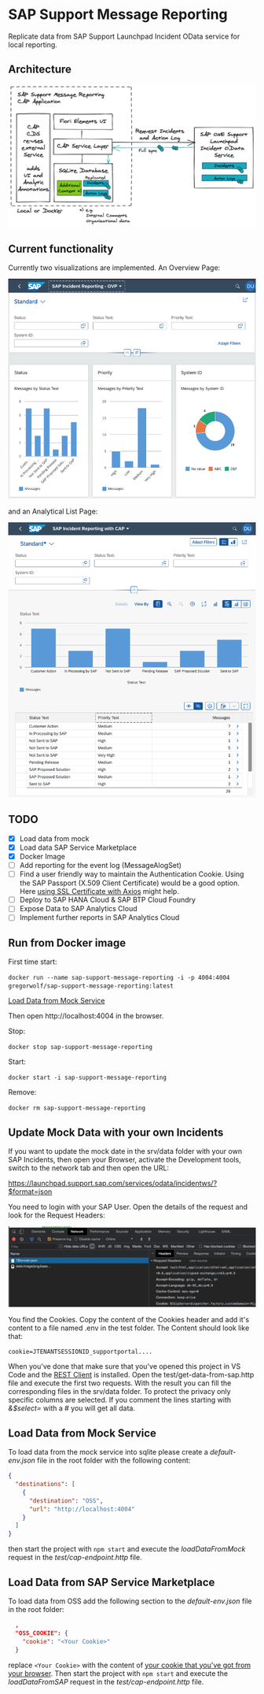 # SAP Support Message Reporting

Replicate data from SAP Support Launchpad Incident OData service for local reporting.
## Architecture

![Architecture](assets/Architecture.png)

## Current functionality

Currently two visualizations are implemented. An Overview Page:

![Overview Page](assets/OVP.png)

and an Analytical List Page:

![Analytical List Page](assets/ALP.png)

## TODO

- [x] Load data from mock
- [x] Load data SAP Service Marketplace
- [x] Docker Image
- [ ] Add reporting for the event log (MessageAlogSet)
- [ ] Find a user friendly way to maintain the Authentication Cookie. Using the SAP Passport (X.509 Client Certificate) would be a good option. Here [using SSL Certificate with Axios](https://stackoverflow.com/questions/51363855/how-to-configure-axios-to-use-ssl-certificate) might help.
- [ ] Deploy to SAP HANA Cloud & SAP BTP Cloud Foundry
- [ ] Expose Data to SAP Analytics Cloud
- [ ] Implement further reports in SAP Analytics Cloud

## Run from Docker image

First time start:

`docker run --name sap-support-message-reporting -i -p 4004:4004 gregorwolf/sap-support-message-reporting:latest`

[Load Data from Mock Service](#load-data-from-mock-service)

Then open http://localhost:4004 in the browser.

Stop:

`docker stop sap-support-message-reporting`

Start:

`docker start -i sap-support-message-reporting`

Remove:

`docker rm sap-support-message-reporting`

## Update Mock Data with your own Incidents

If you want to update the mock date in the srv/data folder with your own SAP Incidents, then open your Browser, activate the Development tools, switch to the network tab and then open the URL:

https://launchpad.support.sap.com/services/odata/incidentws/?$format=json

You need to login with your SAP User. Open the details of the request and look for the Request Headers:

![Cookie](assets/cookies.png)

You find the Cookies. Copy the content of the Cookies header and add it's content to a file named .env in the test folder. The Content should look like that:

```
cookie=JTENANTSESSIONID_supportportal....
```

When you've done that make sure that you've opened this project in VS Code and the [REST Client](https://marketplace.visualstudio.com/items?itemName=humao.rest-client) is installed. Open the test/get-data-from-sap.http file and execute the first two requests. With the result you can fill the corresponding files in the srv/data folder. To protect the privacy only specific columns are selected. If you comment the lines starting with *&$select=* with a # you will get all data.

## Load Data from Mock Service

To load data from the mock service into sqlite please create a *default-env.json* file in the root folder with the following content:

```JSON
{
  "destinations": [
    {
      "destination": "OSS",
      "url": "http://localhost:4004"
    }
  ]
}
```

then start the project with `npm start` and execute the *loadDataFromMock* request in the *test/cap-endpoint.http* file.

## Load Data from SAP Service Marketplace

To load data from OSS add the following section to the *default-env.json* file in the root folder:

```JSON
  ,
  "OSS_COOKIE": {
    "cookie": "<Your Cookie>"
  }
```

replace `<Your Cookie>` with the content of [your cookie that you've got from your browser](#update-mock-data-with-your-own-incidents). Then start the project with `npm start` and execute the *loadDataFromSAP* request in the *test/cap-endpoint.http* file.